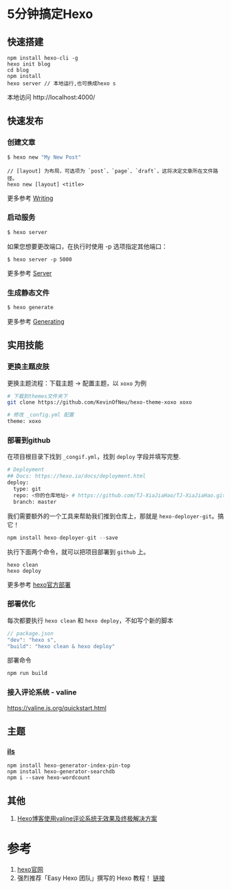 # 5分钟搞定Hexo

## 快速搭建

```undefined
npm install hexo-cli -g
hexo init blog
cd blog
npm install
hexo server // 本地运行,也可换成hexo s
```

本地访问  http://localhost:4000/ 

## 快速发布

### 创建文章

``` bash
$ hexo new "My New Post"
```

```
// [layout] 为布局，可选项为 `post`、`page`、`draft`，这将决定文章所在文件路径。
hexo new [layout] <title>
```
更多参考  [Writing](https://hexo.io/zh-cn/docs/writing.html)

### 启动服务

``` bash
$ hexo server
```

如果您想要更改端口，在执行时使用 -p 选项指定其他端口：
```
$ hexo server -p 5000
```

更多参考  [Server](https://hexo.io/zh-cn/docs/server)

### 生成静态文件

``` bash
$ hexo generate
```

更多参考  [Generating](https://hexo.io/zh-cn/docs/generating.html)

## 实用技能

### 更换主题皮肤

更换主题流程：下载主题 -> 配置主题，以 `xoxo` 为例

```bash
# 下载到themes文件夹下
git clone https://github.com/KevinOfNeu/hexo-theme-xoxo xoxo

# 修改 _config.yml 配置
theme: xoxo
```

### 部署到github

在项目根目录下找到 `_congif.yml`，找到 `deploy` 字段并填写完整.

```bash
# Deployment
## Docs: https://hexo.io/docs/deployment.html
deploy:
  type: git
  repo: <你的仓库地址> # https://github.com/TJ-XiaJiaHao/TJ-XiaJiaHao.github.io
  branch: master
```

我们需要额外的一个工具来帮助我们推到仓库上，那就是 `hexo-deployer-git`。搞它！

```javascript
npm install hexo-deployer-git --save
```

执行下面两个命令，就可以把项目部署到 `github` 上。

```undefined
hexo clean
hexo deploy
```

更多参考 [hexo官方部署](https://hexo.io/zh-cn/docs/one-command-deployment)

### 部署优化

每次都要执行 `hexo clean` 和 `hexo deploy`，不如写个新的脚本

```javascript
// package.json
"dev": "hexo s",
"build": "hexo clean & hexo deploy"
```

部署命令

```javascript
npm run build
```

### 接入评论系统 - valine

https://valine.js.org/quickstart.html


## 主题
### [ils](https://github.com/XPoet/hexo-theme-ils)

```
npm install hexo-generator-index-pin-top
npm install hexo-generator-searchdb
npm i --save hexo-wordcount
```

## 其他
1. [Hexo博客使用valine评论系统无效果及终极解决方案](https://www.jianshu.com/p/f4658df66a15)


# 参考
1. [hexo官网](https://hexo.io/)
2. 强烈推荐「Easy Hexo 团队」撰写的 Hexo 教程！ [链接](https://easyhexo.com/)